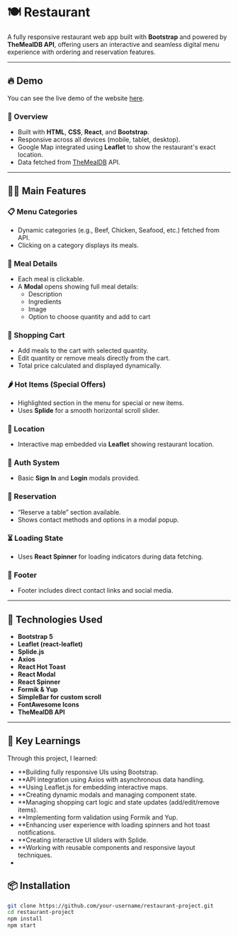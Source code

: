 # 🍽️ Restaurant

A fully responsive restaurant web app built with **Bootstrap** and powered by **TheMealDB API**, offering users an interactive and seamless digital menu experience with ordering and reservation features.

---

## 🔥 Demo
You can see the live demo of the website [here](https://restaurant-liard-ten.vercel.app/).

### 🧭 Overview
- Built with **HTML**, **CSS**, **React**, and **Bootstrap**.
- Responsive across all devices (mobile, tablet, desktop).
- Google Map integrated using **Leaflet** to show the restaurant's exact location.
- Data fetched from [TheMealDB](https://www.themealdb.com) API.

---

## 🧑‍🍳 Main Features

### 📋 Menu Categories
- Dynamic categories (e.g., Beef, Chicken, Seafood, etc.) fetched from API.
- Clicking on a category displays its meals.

### 🍲 Meal Details
- Each meal is clickable.
- A **Modal** opens showing full meal details:
  - Description
  - Ingredients
  - Image
  - Option to choose quantity and add to cart

### 🛒 Shopping Cart
- Add meals to the cart with selected quantity.
- Edit quantity or remove meals directly from the cart.
- Total price calculated and displayed dynamically.

### 🌶️ Hot Items (Special Offers)
- Highlighted section in the menu for special or new items.
- Uses **Splide** for a smooth horizontal scroll slider.

### 📍 Location
- Interactive map embedded via **Leaflet** showing restaurant location.

### 🔐 Auth System
- Basic **Sign In** and **Login** modals provided.

### 📅 Reservation
- “Reserve a table” section available.
- Shows contact methods and options in a modal popup.

### ⏳ Loading State
- Uses **React Spinner** for loading indicators during data fetching.

### 🔗 Footer
- Footer includes direct contact links and social media.

---

## 🚀 Technologies Used

- **Bootstrap 5**
- **Leaflet (react-leaflet)**
- **Splide.js**
- **Axios**
- **React Hot Toast**
- **React Modal**
- **React Spinner**
- **Formik & Yup**
- **SimpleBar for custom scroll**
- **FontAwesome Icons**
- **TheMealDB API**

---
## 🧠 Key Learnings 
Through this project, I learned:

- **Building fully responsive UIs using Bootstrap.
- **API integration using Axios with asynchronous data handling. 
- **Using Leaflet.js for embedding interactive maps.
- **Creating dynamic modals and managing component state.
- **Managing shopping cart logic and state updates (add/edit/remove items).
- **Implementing form validation using Formik and Yup.
- **Enhancing user experience with loading spinners and hot toast notifications.
- **Creating interactive UI sliders with Splide.
- **Working with reusable components and responsive layout techniques.
- 
## 📦 Installation

```bash
git clone https://github.com/your-username/restaurant-project.git
cd restaurant-project
npm install
npm start

